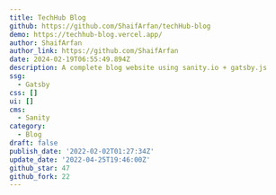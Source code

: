 ```yaml
---
title: TechHub Blog
github: https://github.com/ShaifArfan/techHub-blog
demo: https://techhub-blog.vercel.app/
author: ShaifArfan
author_link: https://github.com/ShaifArfan
date: 2024-02-19T06:55:49.894Z
description: A complete blog website using sanity.io + gatsby.js
ssg:
  - Gatsby
css: []
ui: []
cms:
  - Sanity
category:
  - Blog
draft: false
publish_date: '2022-02-02T01:27:34Z'
update_date: '2022-04-25T19:46:00Z'
github_star: 47
github_fork: 22
---
```

